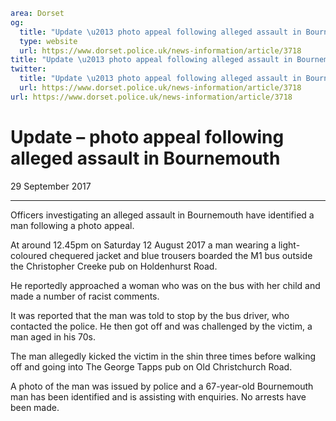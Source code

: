 ```yaml
area: Dorset
og:
  title: "Update \u2013 photo appeal following alleged assault in Bournemouth"
  type: website
  url: https://www.dorset.police.uk/news-information/article/3718
title: "Update \u2013 photo appeal following alleged assault in Bournemouth |"
twitter:
  title: "Update \u2013 photo appeal following alleged assault in Bournemouth"
  url: https://www.dorset.police.uk/news-information/article/3718
url: https://www.dorset.police.uk/news-information/article/3718
```

# Update – photo appeal following alleged assault in Bournemouth

29 September 2017

* * *

Officers investigating an alleged assault in Bournemouth have identified a man following a photo appeal.

At around 12.45pm on Saturday 12 August 2017 a man wearing a light-coloured chequered jacket and blue trousers boarded the M1 bus outside the Christopher Creeke pub on Holdenhurst Road.

He reportedly approached a woman who was on the bus with her child and made a number of racist comments.

It was reported that the man was told to stop by the bus driver, who contacted the police. He then got off and was challenged by the victim, a man aged in his 70s.

The man allegedly kicked the victim in the shin three times before walking off and going into The George Tapps pub on Old Christchurch Road.

A photo of the man was issued by police and a 67-year-old Bournemouth man has been identified and is assisting with enquiries. No arrests have been made.
